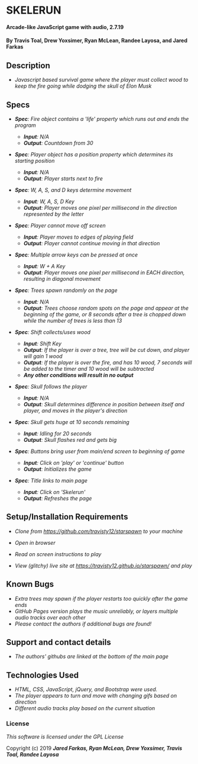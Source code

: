 # SKELERUN

#### Arcade-like JavaScript game with audio, 2.7.19

#### By Travis Toal, Drew Yoxsimer, Ryan McLean, Randee Layosa, and Jared Farkas

## Description

* _Javascript based survival game where the player must collect wood to keep the fire going while dodging the skull of Elon Musk_

## Specs

* _**Spec**: Fire object contains a 'life' property which runs out and ends the program_
  * _**Input**: N/A_
  * _**Output**: Countdown from 30_


* _**Spec**: Player object has a position property which determines its starting position_
  * _**Input**: N/A_
  * _**Output**: Player starts next to fire_


* _**Spec**: W, A, S, and D keys determine movement_
  * _**Input**: W, A, S, D Key_
  * _**Output**: Player moves one pixel per millisecond in the direction represented by the letter_


* _**Spec**: Player cannot move off screen_
  * _**Input**: Player moves to edges of playing field_
  * _**Output**: Player cannot continue moving in that direction_


* _**Spec**: Multiple arrow keys can be pressed at once_
  * _**Input**: W + A Key_
  * _**Output**: Player moves one pixel per millisecond in EACH direction, resulting in diagonal movement_


* _**Spec**: Trees spawn randomly on the page_
  * _**Input**: N/A_
  * _**Output**: Trees choose random spots on the page and appear at the beginning of the game, or 8 seconds after a tree is chopped down while the number of trees is less than 13_


* _**Spec**: Shift collects/uses wood_
  * _**Input**: Shift Key_
  * _**Output**: If the player is over a tree, tree will be cut down, and player will gain 1 wood_
  * _**Output**: If the player is over the fire, and has 10 wood, 7 seconds will be added to the timer and 10 wood will be subtracted_
  * _**Any other conditions will result in no output**_


* _**Spec**: Skull follows the player_
  * _**Input**: N/A_
  * _**Output**: Skull determines difference in position between itself and player, and moves in the player's direction_


* _**Spec**: Skull gets huge at 10 seconds remaining_
  * _**Input**: Idling for 20 seconds_
  * _**Output**: Skull flashes red and gets big_


* _**Spec**: Buttons bring user from main/end screen to beginning of game_
  * _**Input**: Click on 'play' or 'continue' button_
  * _**Output**: Initializes the game_


* _**Spec**: Title links to main page_
  * _**Input**: Click on 'Skelerun'_
  * _**Output**: Refreshes the page_




## Setup/Installation Requirements
* _Clone from https://github.com/travisty12/starspawn to your machine_
* _Open in browser_
* _Read on screen instructions to play_

* _View (glitchy) live site at https://travisty12.github.io/starspawn/ and play_

## Known Bugs
* _Extra trees may spawn if the player restarts too quickly after the game ends_
* _GitHub Pages version plays the music unreliably, or layers multiple audio tracks over each other_
* _Please contact the authors if additional bugs are found!_

## Support and contact details
* _The authors' githubs are linked at the bottom of the main page_



## Technologies Used
* _HTML, CSS, JavaScript, jQuery, and Bootstrap were used._
* _The player appears to turn and move with changing gifs based on direction_
* _Different audio tracks play based on the current situation_


### License

*This software is licensed under the GPL License*

Copyright (c) 2019 **_Jared Farkas, Ryan McLean, Drew Yoxsimer, Travis Toal, Randee Layosa_**
